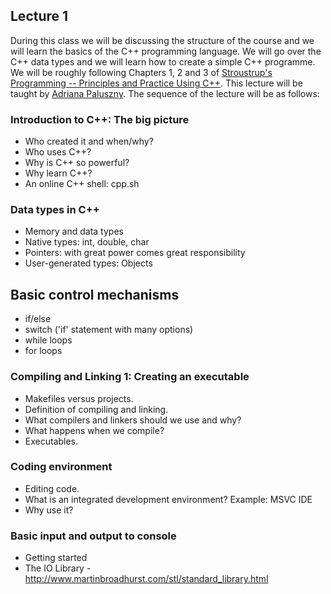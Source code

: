 ## Lecture 1

During this class we will be discussing the structure of the course and we will learn the basics of the C++ programming language. We will go over the C++ data types and we will learn how to create a simple C++ programme. We will be roughly following Chapters 1, 2 and 3 of [Stroustrup's Programming -- Principles and Practice Using C++]( http://www.stroustrup.com/programming.html). This lecture will be taught by [Adriana Paluszny](www.imperial.ac.uk/people/apaluszn). The sequence of the lecture will be as follows:
 
###  Introduction to C++: The big picture
- Who created it and when/why?
- Who uses C++?
- Why is C++ so powerful? 
- Why learn C++?
- An online C++ shell: cpp.sh

### Data types in C++
- Memory and data types
- Native types: int, double, char
- Pointers: with great power comes great responsibility
- User-generated types: Objects

## Basic control mechanisms
- if/else
- switch ('if' statement with many options)
- while loops
- for loops

### Compiling and Linking 1: Creating an executable
- Makefiles versus projects.
- Definition of compiling and linking.
- What compilers and linkers should we use and why?
- What happens when we compile?
- Executables. 

### Coding environment
- Editing code.
- What is an integrated development environment? Example: MSVC IDE
- Why use it?

### Basic input and output to console
- Getting started
- The IO Library - http://www.martinbroadhurst.com/stl/standard_library.html

